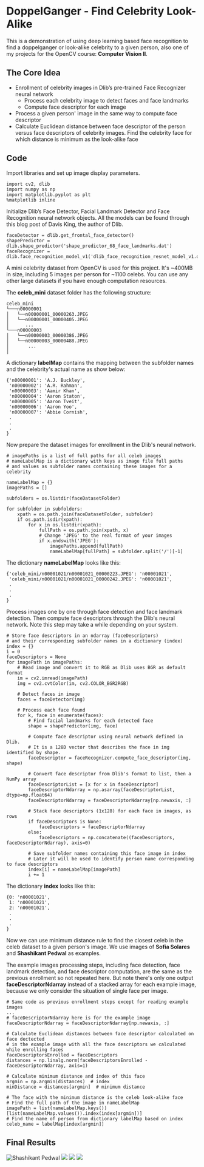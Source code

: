 # DoppelGanger - Find Celebrity Look-Alike

This is a demonstration of using deep learning based face recognition to find a doppelganger or look-alike celebrity to a given person, also one of my projects for the OpenCV course: **Computer Vision II**. 

## The Core Idea

- Enrollment of celebrity images in Dlib’s pre-trained Face Recognizer neural network
    * Process each celebrity image to detect faces and face landmarks
    * Compute face descriptor for each image
- Process a given person' image in the same way to compute face descriptor 
- Calculate Euclidean distance between face descriptor of the person versus face descriptors of celebrity images. Find the celebrity face for which distance is minimum as the look-alike face

## Code

Import libraries and set up image display parameters.

```
import cv2, dlib
import numpy as np
import matplotlib.pyplot as plt
%matplotlib inline
```

Initialize Dlib’s Face Detector, Facial Landmark Detector and Face Recognition neural network objects. 
All the models can be found through this blog post of Davis King, the author of Dlib.

```
faceDetector = dlib.get_frontal_face_detector()
shapePredictor = dlib.shape_predictor('shape_predictor_68_face_landmarks.dat')
faceRecognizer = dlib.face_recognition_model_v1('dlib_face_recognition_resnet_model_v1.dat')
```

A mini celebrity dataset from OpenCV is used for this project. It's ~400MB in size, including 5 images per person for ~1100 celebs. You can use any other large datasets if you have enough computation resources. 

The **celeb_mini** dataset folder has the following structure:

```
celeb_mini
└───n00000001
│   └──n00000001_00000263.JPEG
│   └──n00000001_00000405.JPEG
│      ...
└───n00000003
│   └──n00000003_00000386.JPEG
│   └──n00000003_00000488.JPEG
│       ...
│
```

A dictionary **labelMap** contains the mapping between the subfolder names and the celebrity's actual name as show below:

```
{'n00000001': 'A.J. Buckley',
 'n00000002': 'A.R. Rahman',
 'n00000003': 'Aamir Khan',
 'n00000004': 'Aaron Staton',
 'n00000005': 'Aaron Tveit',
 'n00000006': 'Aaron Yoo',
 'n00000007': 'Abbie Cornish',
 .
 .
 .
}
```

Now prepare the dataset images for enrollment in the Dlib's neural network.

```
# imagePaths is a list of full paths for all celeb images  
# nameLabelMap is a dictionary with keys as image file full paths
# and values as subfolder names containing these images for a celebrity

nameLabelMap = {}
imagePaths = []

subfolders = os.listdir(faceDatasetFolder)

for subfolder in subfolders:
    xpath = os.path.join(faceDatasetFolder, subfolder)
    if os.path.isdir(xpath):
        for x in os.listdir(xpath):
            fullPath = os.path.join(xpath, x)
            # Change 'JPEG' to the real format of your images
            if x.endswith('JPEG'):
                imagePaths.append(fullPath)
                nameLabelMap[fullPath] = subfolder.split('/')[-1]
```

The dictionary **nameLabelMap** looks like this:

```
{'celeb_mini/n00001021/n00001021_00000223.JPEG': 'n00001021', 
 'celeb_mini/n00001021/n00001021_00000242.JPEG': 'n00001021',
 .
 .
 .
}
```

Process images one by one through face detection and face landmark detection. Then compute face descriptors through the Dlib's neural network. Note this step may take a while depending on your system.

```
# Store face descriptors in an ndarray (faceDescriptors)
# and their corresponding subfolder names in a dictionary (index)
index = {}
i = 0
faceDescriptors = None
for imagePath in imagePaths:
    # Read image and convert it to RGB as Dlib uses BGR as default format
    im = cv2.imread(imagePath)
    img = cv2.cvtColor(im, cv2.COLOR_BGR2RGB)
    
    # Detect faces in image
    faces = faceDetector(img)
    
    # Process each face found
    for k, face in enumerate(faces):
        # Find facial landmarks for each detected face
        shape = shapePredictor(img, face)
        
        # Compute face descriptor using neural network defined in Dlib.
        # It is a 128D vector that describes the face in img identified by shape.
        faceDescriptor = faceRecognizer.compute_face_descriptor(img, shape)
        
        # Convert face descriptor from Dlib's format to list, then a NumPy array
        faceDescriptorList = [x for x in faceDescriptor]
        faceDescriptorNdarray = np.asarray(faceDescriptorList, dtype=np.float64)
        faceDescriptorNdarray = faceDescriptorNdarray[np.newaxis, :]
        
        # Stack face descriptors (1x128) for each face in images, as rows
        if faceDescriptors is None:
            faceDescriptors = faceDescriptorNdarray
        else:
            faceDescriptors = np.concatenate((faceDescriptors, faceDescriptorNdarray), axis=0)
        
        # Save subfolder names containing this face image in index
        # Later it will be used to identify person name corresponding to face descriptors
        index[i] = nameLabelMap[imagePath]
        i += 1
```

The dictionary **index** looks like this:

```
{0: 'n00001021', 
 1: 'n00001021', 
 2: 'n00001021', 
 .
 .
 .
}
```

Now we can use minimum distance rule to find the closest celeb in the celeb dataset to a given person's image. We use images of **Sofia Solares** and **Shashikant Pedwal** as examples.

The example images processing steps, including face detection, face landmark detection, and face descriptor computation, are the same as the previous enrollment so not repeated here. But note there's only one output **faceDescriptorNdarray** instead of a stacked array for each example image, because we only consider the situation of single face per image.

```
# Same code as previous enrollment steps except for reading example images
... 
# faceDescriptorNdarray here is for the example image
faceDescriptorNdarray = faceDescriptorNdarray[np.newaxis, :] 
        
# Calculate Euclidean distances between face descriptor calculated on face dectected
# in the example image with all the face descriptors we calculated while enrolling faces
faceDescriptorsEnrolled = faceDescriptors
distances = np.linalg.norm(faceDescriptorsEnrolled - faceDescriptorNdarray, axis=1)
        
# Calculate minimum distance and index of this face
argmin = np.argmin(distances)  # index
minDistance = distances[argmin]  # minimum distance

# The face with the minimum distance is the celeb look-alike face
# Find the full path of the image in nameLabelMap
imagePath = list(nameLabelMap.keys())[list(nameLabelMap.values()).index(index[argmin])]  
# Find the name of person from dictionary labelMap based on index 
celeb_name = labelMap[index[argmin]]
```

## Final Results

![Shashikant Pedwal](/data/images/shashikant-pedwal.jpg#center)
![](/data/images/sofia-solares.jpg) ![](/data/images/alike1.JPEG)  ![](/data/images/alike2.JPEG)    
